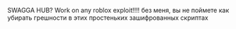 SWAGGA HUB?
Work on any roblox exploit!!!! 
без меня, вы не поймете как убирать грешности в этих простеньких зашифрованных скриптах
